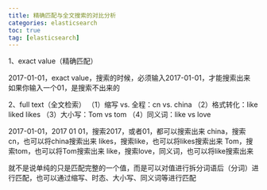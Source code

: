 ```yaml
---
title: 精确匹配与全文搜索的对比分析
categories: elasticsearch   
toc: true  
tag: [elasticsearch]
---
```




1、exact value（精确匹配）

2017-01-01，exact value，搜索的时候，必须输入2017-01-01，才能搜索出来
如果你输入一个01，是搜索不出来的

2、full text（全文检索）
（1）缩写 vs. 全程：cn vs. china
（2）格式转化：like liked likes
（3）大小写：Tom vs tom
（4）同义词：like vs love

2017-01-01，2017 01 01，搜索2017，或者01，都可以搜索出来
china，搜索cn，也可以将china搜索出来
likes，搜索like，也可以将likes搜索出来
Tom，搜索tom，也可以将Tom搜索出来
like，搜索love，同义词，也可以将like搜索出来

就不是说单纯的只是匹配完整的一个值，而是可以对值进行拆分词语后（分词）进行匹配，也可以通过缩写、时态、大小写、同义词等进行匹配